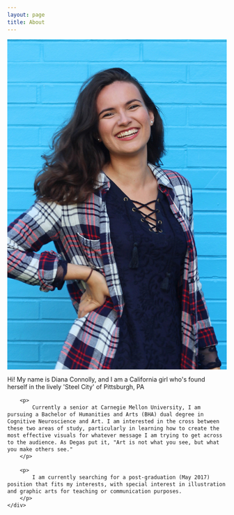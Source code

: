 ```yaml
---
layout: page
title: About
---
```


<div class="small-12 medium-4 columns">
    <img src="img/diana.jpg" style="width:100%">

    <a target="_blank" href="img/resume.pdf">
        <div class="aboutButton">Resume</div>
    </a>
    
    <a target="_blank" href="http://www.linkedin.com/pub/diana-connolly/b4/133/ba5/en">
        <div class="aboutButton">Linkedin</div>
    </a>
    
    <a target="_blank" href="mailto:dianaconnolly@cmu.edu">
        <div class="aboutButton">E-mail</div>
    </a>
</div>

<div class="small-12 medium-7 columns">
    <div class="bio">
        <p>
            Hi! My name is Diana Connolly, and I am a California girl who's found herself in the lively 'Steel City' of Pittsburgh, PA
        </p>

        <p>
            Currently a senior at Carnegie Mellon University, I am pursuing a Bachelor of Humanities and Arts (BHA) dual degree in Cognitive Neuroscience and Art. I am interested in the cross between these two areas of study, particularly in learning how to create the most effective visuals for whatever message I am trying to get across to the audience. As Degas put it, "Art is not what you see, but what you make others see."
        </p>

        <p>
            I am currently searching for a post-graduation (May 2017) position that fits my interests, with special interest in illustration and graphic arts for teaching or communication purposes.
        </p>
    </div>
</div>


